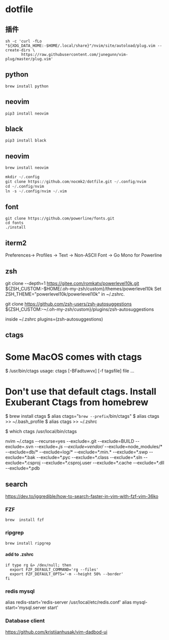 # dotfile

插件
----

``` 
sh -c 'curl -fLo "${XDG_DATA_HOME:-$HOME/.local/share}"/nvim/site/autoload/plug.vim --create-dirs \
       https://raw.githubusercontent.com/junegunn/vim-plug/master/plug.vim'
```

python
-----
```
brew install python
```

neovim
-----
``` 
pip3 install neovim
```

black
----
```
pip3 install black
```

neovim
-----
``` python
brew install neovim
```


``` python
mkdir ~/.config
git clone https://github.com/nocmk2/dotfile.git ~/.config/nvim
cd ~/.config/nvim
ln -s ~/.config/nvim ~/.vim
```

font
-----

```
git clone https://github.com/powerline/fonts.git
cd fonts
./install
```

iterm2
----
Preferences-> Profiles -> Text -> Non-ASCII Font -> Go Mono for Powerline


zsh
----
git clone --depth=1 https://gitee.com/romkatv/powerlevel10k.git ${ZSH_CUSTOM:-$HOME/.oh-my-zsh/custom}/themes/powerlevel10k
Set ZSH_THEME="powerlevel10k/powerlevel10k" in ~/.zshrc.

git clone https://github.com/zsh-users/zsh-autosuggestions ${ZSH_CUSTOM:-~/.oh-my-zsh/custom}/plugins/zsh-autosuggestions

inside ~/.zshrc
plugins=(zsh-autosuggestions)

ctags
----
# Some MacOS comes with ctags 
$ /usr/bin/ctags
usage: ctags [-BFadtuwvx] [-f tagsfile] file ...
    
# Don't use that default ctags. Install Exuberant Ctags from homebrew
$ brew install ctags
$ alias ctags="`brew --prefix`/bin/ctags"
$ alias ctags >> ~/.bash_profile
$ alias ctags >> ~/.zshrc
    
$ which ctags
/usr/local/bin/ctags

nvim ~/.ctags
--recurse=yes
--exclude=.git
--exclude=BUILD
--exclude=.svn
--exclude=*.js
--exclude=vendor/*
--exclude=node_modules/*
--exclude=db/*
--exclude=log/*
--exclude=\*.min.\*
--exclude=\*.swp
--exclude=\*.bak
--exclude=\*.pyc
--exclude=\*.class
--exclude=\*.sln
--exclude=\*.csproj
--exclude=\*.csproj.user
--exclude=\*.cache
--exclude=\*.dll
--exclude=\*.pdb

search
------
https://dev.to/iggredible/how-to-search-faster-in-vim-with-fzf-vim-36ko

### FZF

``` shell
brew  install fzf
```

### ripgrep

``` shell
brew install ripgrep
```

#### add to .zshrc
``` shell
if type rg &> /dev/null; then
  export FZF_DEFAULT_COMMAND='rg --files'
  export FZF_DEFAULT_OPTS='-m --height 50% --border'
fi
```

### redis mysql
alias redis-start='redis-server /usr/local/etc/redis.conf'
alias mysql-start='mysql.server start'

### Database client
https://github.com/kristijanhusak/vim-dadbod-ui



